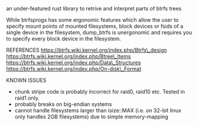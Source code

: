 an under-featured rust library to retrive and interpret parts of btrfs trees

While btrfsprogs has some ergonomic features which allow the user to specify mount points of mounted filesystems, block devices or fsids of a single device in the filesystem, dump\_btrfs is unergonomic and requires you to specify every block device in the filesystem.

REFERENCES
https://btrfs.wiki.kernel.org/index.php/Btrfs\_design
https://btrfs.wiki.kernel.org/index.php/Btree\_Items
https://btrfs.wiki.kernel.org/index.php/Data\_Structures
https://btrfs.wiki.kernel.org/index.php/On-disk\_Format

KNOWN ISSUES
* chunk stripe code is probably incorrect for raid0, raid10 etc. Tested in raid1 only.
* probably breaks on big-endian systems
* cannot handle filesystems larger than isize::MAX (i.e. on 32-bit linux only handles 2GB filesystems) due to simple memory-mapping
